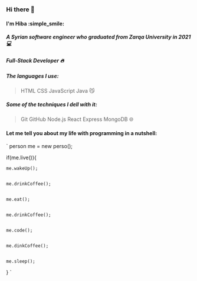 ### Hi there 👋
#### I'm **Hiba**  :simple_smile:

##### A Syrian software engineer who graduated from Zarqa University in 2021 :computer:
##### Full-Stack Developer :fire:
  

##### The languages I use:
> HTML CSS JavaScript Java :smirk_cat:

##### Some of the techniques I dell with it:
> Git GitHub Node.js React Express MongoDB :globe_with_meridians:

#### Let me tell you about my life with programming in a nutshell:

` person me = new perso();


if(me.live()){


    me.wakeUp();


    me.drinkCoffee();


    me.eat();


    me.drinkCoffee();


    me.code();


    me.dinkCoffee();


    me.sleep();


} `


<!--
**Hiba-Almade/Hiba-Almade** is a ✨ _special_ ✨ repository because its `README.md` (this file) appears on your GitHub profile.

Here are some ideas to get you started:

- 🔭 I’m currently working on ...
- 🌱 I’m currently learning ...
- 👯 I’m looking to collaborate on ...
- 🤔 I’m looking for help with ...
- 💬 Ask me about ...
- 📫 How to reach me: ...
- 😄 Pronouns: ...
- ⚡ Fun fact: ...
-->
